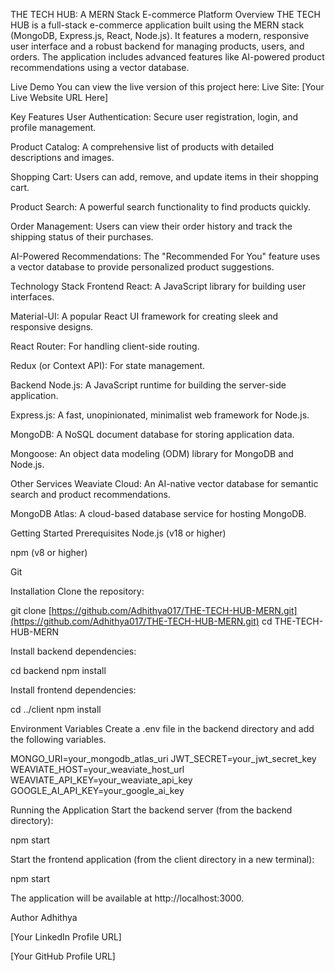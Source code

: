 THE TECH HUB: A MERN Stack E-commerce Platform
Overview
THE TECH HUB is a full-stack e-commerce application built using the MERN stack (MongoDB, Express.js, React, Node.js). It features a modern, responsive user interface and a robust backend for managing products, users, and orders. The application includes advanced features like AI-powered product recommendations using a vector database.

Live Demo
You can view the live version of this project here:
Live Site: [Your Live Website URL Here]

Key Features
User Authentication: Secure user registration, login, and profile management.

Product Catalog: A comprehensive list of products with detailed descriptions and images.

Shopping Cart: Users can add, remove, and update items in their shopping cart.

Product Search: A powerful search functionality to find products quickly.

Order Management: Users can view their order history and track the shipping status of their purchases.

AI-Powered Recommendations: The "Recommended For You" feature uses a vector database to provide personalized product suggestions.

Technology Stack
Frontend
React: A JavaScript library for building user interfaces.

Material-UI: A popular React UI framework for creating sleek and responsive designs.

React Router: For handling client-side routing.

Redux (or Context API): For state management.

Backend
Node.js: A JavaScript runtime for building the server-side application.

Express.js: A fast, unopinionated, minimalist web framework for Node.js.

MongoDB: A NoSQL document database for storing application data.

Mongoose: An object data modeling (ODM) library for MongoDB and Node.js.

Other Services
Weaviate Cloud: An AI-native vector database for semantic search and product recommendations.

MongoDB Atlas: A cloud-based database service for hosting MongoDB.

Getting Started
Prerequisites
Node.js (v18 or higher)

npm (v8 or higher)

Git

Installation
Clone the repository:

git clone [https://github.com/Adhithya017/THE-TECH-HUB-MERN.git](https://github.com/Adhithya017/THE-TECH-HUB-MERN.git)
cd THE-TECH-HUB-MERN

Install backend dependencies:

cd backend
npm install

Install frontend dependencies:

cd ../client
npm install

Environment Variables
Create a .env file in the backend directory and add the following variables.

MONGO_URI=your_mongodb_atlas_uri
JWT_SECRET=your_jwt_secret_key
WEAVIATE_HOST=your_weaviate_host_url
WEAVIATE_API_KEY=your_weaviate_api_key
GOOGLE_AI_API_KEY=your_google_ai_key

Running the Application
Start the backend server (from the backend directory):

npm start

Start the frontend application (from the client directory in a new terminal):

npm start

The application will be available at http://localhost:3000.

Author
Adhithya

[Your LinkedIn Profile URL]

[Your GitHub Profile URL]
